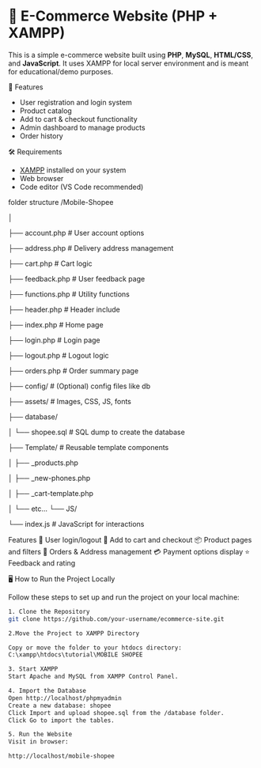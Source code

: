 # 🛒 E-Commerce Website (PHP + XAMPP)

This is a simple e-commerce website built using **PHP**, **MySQL**, **HTML/CSS**, and **JavaScript**. It uses XAMPP for local server environment and is meant for educational/demo purposes.

🚀 Features

- User registration and login system
- Product catalog
- Add to cart & checkout functionality
- Admin dashboard to manage products
- Order history

 🛠️ Requirements

- [XAMPP](https://www.apachefriends.org/) installed on your system
- Web browser
- Code editor (VS Code recommended)

folder structure
/Mobile-Shopee

│

├── account.php # User account options

├── address.php # Delivery address management

├── cart.php # Cart logic

├── feedback.php # User feedback page

├── functions.php # Utility functions

├── header.php # Header include

├── index.php # Home page

├── login.php # Login page

├── logout.php # Logout logic

├── orders.php # Order summary page

├── config/ # (Optional) config files like db

├── assets/ # Images, CSS, JS, fonts

├── database/

│ └── shopee.sql # SQL dump to create the database

├── Template/ # Reusable template components

│ ├── _products.php

│ ├── _new-phones.php

│ ├── _cart-template.php

│ └── etc...
└── JS/

└── index.js # JavaScript for interactions

Features
🔐 User login/logout
🛒 Add to cart and checkout
📦 Product pages and filters
🧾 Orders & Address management
💳 Payment options display
⭐ Feedback and rating


🖥️ How to Run the Project Locally

Follow these steps to set up and run the project on your local machine:


```bash
1. Clone the Repository
git clone https://github.com/your-username/ecommerce-site.git

2.Move the Project to XAMPP Directory

Copy or move the folder to your htdocs directory:
C:\xampp\htdocs\tutorial\MOBILE SHOPEE

3. Start XAMPP
Start Apache and MySQL from XAMPP Control Panel.

4. Import the Database
Open http://localhost/phpmyadmin
Create a new database: shopee
Click Import and upload shopee.sql from the /database folder.
Click Go to import the tables.

5. Run the Website
Visit in browser:

http://localhost/mobile-shopee


